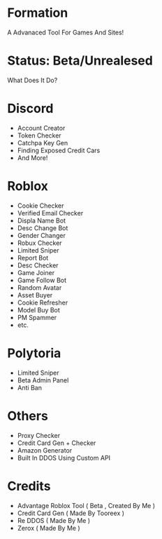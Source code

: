 # Formation
A Advanaced Tool For Games And Sites!


# Status: Beta/Unrealesed

What Does It Do?

# Discord
- Account Creator
- Token Checker
- Catchpa Key Gen
- Finding Exposed Credit Cars
- And More!

# Roblox

- Cookie Checker
- Verified Email Checker
- Displa Name Bot
- Desc Change Bot
- Gender Changer
- Robux Checker
- Limited Sniper
- Report Bot
- Desc Checker
- Game Joiner
- Game Follow Bot
- Random Avatar 
- Asset Buyer
- Cookie Refresher
- Model Buy Bot
- PM Spammer
- etc. 
# Polytoria

- Limited Sniper
- Beta Admin Panel
- Anti Ban

# Others

- Proxy Checker
- Credit Card Gen + Checker
- Amazon Generator
- Built In DDOS Using Custom API



# Credits

- Advantage Roblox Tool ( Beta , Created By Me )
- Credit Card Gen ( Made By Tooreex )
- Re DDOS ( Made By Me )
- Zerox ( Made By Me )
